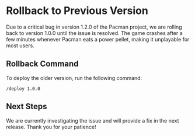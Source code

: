 # Rollback to Previous Version

Due to a critical bug in version 1.2.0 of the Pacman project, we are rolling back to version 1.0.0 until the issue is resolved. The game crashes after a few minutes whenever Pacman eats a power pellet, making it unplayable for most users.

## Rollback Command

To deploy the older version, run the following command:

```
/deploy 1.0.0
```

## Next Steps

We are currently investigating the issue and will provide a fix in the next release. Thank you for your patience!
